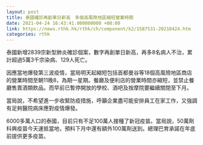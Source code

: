 ```yaml
---
layout: post
title: 泰國確診再創單日新高　多個高風險地區縮短營業時間
date: 2021-04-24 16:43:41.000000000 +08:00
link: https://news.rthk.hk/rthk/ch/component/k2/1587531-20210424.htm
categories: rthk
---
```


泰國新增2839宗新型肺炎確診個案，數字再創單日新高，再多8名病人不治，累計超過5萬3千宗染病、129人死亡。

因應當地爆發第三波疫情，當局明天起縮短包括首都曼谷等18個高風險地區商店的營業時間至朝11晚8，為期一星期。餐廳及便利店的營業時間亦縮短，並禁止餐廳售賣酒類飲品。而早前已暫停開放的學校、酒吧及按摩院要繼續關閉至下月。

當局說，不希望進一步收緊防疫措施，呼籲企業盡可能安排員工在家工作，又強調有足夠醫院病床應對疫情爆發。

6000多萬人口的泰國，目前只有不足100萬人接種了新冠疫苗。當局說，50萬劑科興疫苗今天運抵當地，預料下月中還有額外100萬劑送到。總理巴育承諾在年底前提供更多疫苗。
